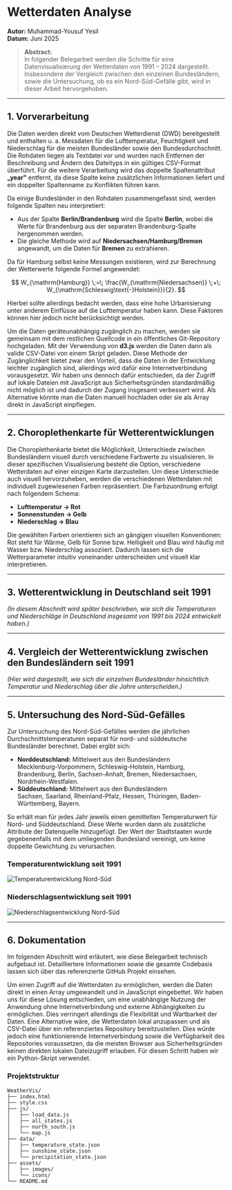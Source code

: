 # Wetterdaten Analyse

**Autor:** Muhammad-Yousuf Yesil  
**Datum:** Juni 2025

> **Abstract:**  
> In folgender Belegarbeit werden die Schritte für eine Datenvisualisierung der Wetterdaten von 1991 – 2024 dargestellt. Insbesondere der Vergleich zwischen den einzelnen Bundesländern, sowie die Untersuchung, ob es ein Nord-Süd-Gefälle gibt, wird in dieser Arbeit hervorgehoben.

---

## 1. Vorverarbeitung

Die Daten werden direkt vom Deutschen Wetterdienst (DWD) bereitgestellt und enthalten u. a. Messdaten für die Lufttemperatur, Feuchtigkeit und Niederschlag für die meisten Bundesländer sowie den Bundesdurchschnitt. Die Rohdaten liegen als Textdatei vor und wurden nach Entfernen der Beschreibung und Ändern des Dateityps in ein gültiges CSV-Format überführt. Für die weitere Verarbeitung wird das doppelte Spaltenattribut **„year"** entfernt, da diese Spalte keine zusätzlichen Informationen liefert und ein doppelter Spaltenname zu Konflikten führen kann.

Da einige Bundesländer in den Rohdaten zusammengefasst sind, werden folgende Spalten neu interpretiert:

- Aus der Spalte **Berlin/Brandenburg** wird die Spalte **Berlin**, wobei die Werte für Brandenburg aus der separaten Brandenburg-Spalte hergenommen werden.
- Die gleiche Methode wird auf **Niedersachsen/Hamburg/Bremen** angewandt, um die Daten für **Bremen** zu extrahieren.

Da für Hamburg selbst keine Messungen existieren, wird zur Berechnung der Wetterwerte folgende Formel angewendet:

$$
W_{\mathrm{Hamburg}} \;=\; \frac{W_{\mathrm{Niedersachsen}} \;+\; W_{\mathrm{Schleswig\text{-}Holstein}}}{2}.
$$

Hierbei sollte allerdings bedacht werden, dass eine hohe Urbanisierung unter anderem Einflüsse auf die Lufttemperatur haben kann. Diese Faktoren können hier jedoch nicht berücksichtigt werden.

Um die Daten geräteunabhängig zugänglich zu machen, werden sie gemeinsam mit dem restlichen Quellcode in ein öffentliches Git-Repository hochgeladen. Mit der Verwendung von **d3.js** werden die Daten dann als valide CSV-Datei von einem Skript geladen. Diese Methode der Zugänglichkeit bietet zwar den Vorteil, dass die Daten in der Entwicklung leichter zugänglich sind, allerdings wird dafür eine Internetverbindung vorausgesetzt. Wir haben uns dennoch dafür entschieden, da der Zugriff auf lokale Dateien mit JavaScript aus Sicherheitsgründen standardmäßig nicht möglich ist und dadurch der Zugang insgesamt verbessert wird. Als Alternative könnte man die Daten manuell hochladen oder sie als Array direkt in JavaScript einpflegen.

---

## 2. Choroplethenkarte für Wetterentwicklungen

Die Choroplethenkarte bietet die Möglichkeit, Unterschiede zwischen Bundesländern visuell durch verschiedene Farbwerte zu visualisieren. In dieser spezifischen Visualisierung besteht die Option, verschiedene Wetterdaten auf einer einzigen Karte darzustellen. Um diese Unterschiede auch visuell hervorzuheben, werden die verschiedenen Wetterdaten mit individuell zugewiesenen Farben repräsentiert. Die Farbzuordnung erfolgt nach folgendem Schema:

- **Lufttemperatur → Rot**
- **Sonnenstunden → Gelb**
- **Niederschlag → Blau**

Die gewählten Farben orientieren sich an gängigen visuellen Konventionen:  
Rot steht für Wärme, Gelb für Sonne bzw. Helligkeit und Blau wird häufig mit Wasser bzw. Niederschlag assoziiert. Dadurch lassen sich die Wetterparameter intuitiv voneinander unterscheiden und visuell klar interpretieren.

---

## 3. Wetterentwicklung in Deutschland seit 1991

*(In diesem Abschnitt wird später beschrieben, wie sich die Temperaturen und Niederschläge in Deutschland insgesamt von 1991 bis 2024 entwickelt haben.)*

---

## 4. Vergleich der Wetterentwicklung zwischen den Bundesländern seit 1991

*(Hier wird dargestellt, wie sich die einzelnen Bundesländer hinsichtlich Temperatur und Niederschlag über die Jahre unterscheiden.)*

---

## 5. Untersuchung des Nord-Süd-Gefälles

Zur Untersuchung des Nord-Süd-Gefälles werden die jährlichen Durchschnittstemperaturen separat für nord- und süddeutsche Bundesländer berechnet. Dabei ergibt sich:

- **Norddeutschland:** Mittelwert aus den Bundesländern  
  Mecklenburg-Vorpommern, Schleswig-Holstein, Hamburg, Brandenburg, Berlin, Sachsen-Anhalt, Bremen, Niedersachsen, Nordrhein-Westfalen.
- **Süddeutschland:** Mittelwert aus den Bundesländern  
  Sachsen, Saarland, Rheinland-Pfalz, Hessen, Thüringen, Baden-Württemberg, Bayern.

So erhält man für jedes Jahr jeweils einen gemittelten Temperaturwert für Nord- und Süddeutschland. Diese Werte wurden dann als zusätzliche Attribute der Datenquelle hinzugefügt. Der Wert der Stadtstaaten wurde gegebenenfalls mit dem umliegenden Bundesland vereinigt, um keine doppelte Gewichtung zu verursachen.

### Temperaturentwicklung seit 1991

![Temperaturentwicklung Nord-Süd](temp_noso.png)

### Niederschlagsentwicklung seit 1991

![Niederschlagsentwicklung Nord-Süd](sd_noso.png)

---

## 6. Dokumentation

Im folgenden Abschnitt wird erläutert, wie diese Belegarbeit technisch aufgebaut ist. Detailliertere Informationen sowie die gesamte Codebasis lassen sich über das referenzierte GitHub Projekt einsehen.

Um einen Zugriff auf die Wetterdaten zu ermöglichen, werden die Daten direkt in einen Array umgewandelt und in JavaScript eingebettet. Wir haben uns für diese Lösung entschieden, um eine unabhängige Nutzung der Anwendung ohne Internetverbindung und externe Abhängigkeiten zu ermöglichen. Dies verringert allerdings die Flexibilität und Wartbarkeit der Daten. Eine Alternative wäre, die Wetterdaten lokal anzupassen und als CSV-Datei über ein referenziertes Repository bereitzustellen. Dies würde jedoch eine funktionierende Internetverbindung sowie die Verfügbarkeit des Repositories voraussetzen, da die meisten Browser aus Sicherheitsgründen keinen direkten lokalen Dateizugriff erlauben. Für diesen Schritt haben wir ein Python-Skript verwendet.

### Projektstruktur

```
WeatherVis/
├── index.html
├── style.css
├── js/
│   ├── load_data.js
│   ├── all_states.js
│   ├── north_south.js
│   └── map.js
├── data/
│   ├── temperature_state.json
│   ├── sunshine_state.json
│   └── precipitation_state.json
├── assets/
│   ├── images/
│   └── icons/
└── README.md
```